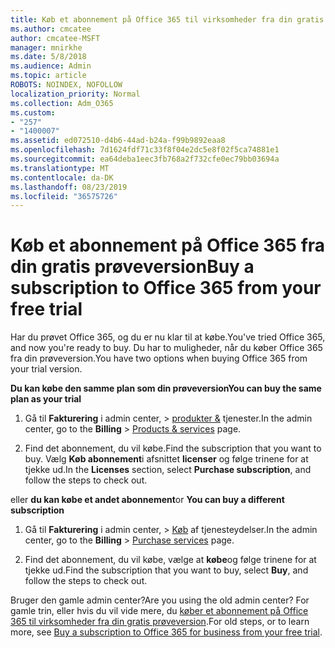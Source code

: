 ```yaml
---
title: Køb et abonnement på Office 365 til virksomheder fra din gratis prøveversion
ms.author: cmcatee
author: cmcatee-MSFT
manager: mnirkhe
ms.date: 5/8/2018
ms.audience: Admin
ms.topic: article
ROBOTS: NOINDEX, NOFOLLOW
localization_priority: Normal
ms.collection: Adm_O365
ms.custom:
- "257"
- "1400007"
ms.assetid: ed072510-d4b6-44ad-b24a-f99b9892eaa8
ms.openlocfilehash: 7d1624fdf71c33f8f04e2dc5e8f02f5ca74881e1
ms.sourcegitcommit: ea64deba1eec3fb768a2f732cfe0ec79bb03694a
ms.translationtype: MT
ms.contentlocale: da-DK
ms.lasthandoff: 08/23/2019
ms.locfileid: "36575726"
---
```

# <a name="buy-a-subscription-to-office-365-from-your-free-trial"></a><span data-ttu-id="cb064-102">Køb et abonnement på Office 365 fra din gratis prøveversion</span><span class="sxs-lookup"><span data-stu-id="cb064-102">Buy a subscription to Office 365 from your free trial</span></span>

<span data-ttu-id="cb064-103">Har du prøvet Office 365, og du er nu klar til at købe.</span><span class="sxs-lookup"><span data-stu-id="cb064-103">You've tried Office 365, and now you're ready to buy.</span></span> <span data-ttu-id="cb064-104">Du har to muligheder, når du køber Office 365 fra din prøveversion.</span><span class="sxs-lookup"><span data-stu-id="cb064-104">You have two options when buying Office 365 from your trial version.</span></span>
  
 <span data-ttu-id="cb064-105">**Du kan købe den samme plan som din prøveversion**</span><span class="sxs-lookup"><span data-stu-id="cb064-105">**You can buy the same plan as your trial**</span></span>
  
1. <span data-ttu-id="cb064-106">Gå til **Fakturering** i admin center, \> [produkter &](https://go.microsoft.com/fwlink/p/?linkid=842054) tjenester.</span><span class="sxs-lookup"><span data-stu-id="cb064-106">In the admin center, go to the **Billing** \> [Products & services](https://go.microsoft.com/fwlink/p/?linkid=842054) page.</span></span>

2. <span data-ttu-id="cb064-107">Find det abonnement, du vil købe.</span><span class="sxs-lookup"><span data-stu-id="cb064-107">Find the subscription that you want to buy.</span></span> <span data-ttu-id="cb064-108">Vælg **Køb abonnement**i afsnittet **licenser** og følge trinene for at tjekke ud.</span><span class="sxs-lookup"><span data-stu-id="cb064-108">In the **Licenses** section, select **Purchase subscription**, and follow the steps to check out.</span></span>

<span data-ttu-id="cb064-109">eller **du kan købe et andet abonnement**</span><span class="sxs-lookup"><span data-stu-id="cb064-109">or **You can buy a different subscription**</span></span>
  
1. <span data-ttu-id="cb064-110">Gå til **Fakturering** i admin center, \> [Køb](https://go.microsoft.com/fwlink/p/?linkid=868433) af tjenesteydelser.</span><span class="sxs-lookup"><span data-stu-id="cb064-110">In the admin center, go to the **Billing** \> [Purchase services](https://go.microsoft.com/fwlink/p/?linkid=868433) page.</span></span>

3. <span data-ttu-id="cb064-111">Find det abonnement, du vil købe, vælge at **købe**og følge trinene for at tjekke ud.</span><span class="sxs-lookup"><span data-stu-id="cb064-111">Find the subscription that you want to buy, select **Buy**, and follow the steps to check out.</span></span>

<span data-ttu-id="cb064-112">Bruger den gamle admin center?</span><span class="sxs-lookup"><span data-stu-id="cb064-112">Are you using the old admin center?</span></span> <span data-ttu-id="cb064-113">For gamle trin, eller hvis du vil vide mere, du [køber et abonnement på Office 365 til virksomheder fra din gratis prøveversion](https://docs.microsoft.com/office365/admin/subscriptions-and-billing/buy-a-subscription-from-your-free-trial).</span><span class="sxs-lookup"><span data-stu-id="cb064-113">For old steps, or to learn more, see [Buy a subscription to Office 365 for business from your free trial](https://docs.microsoft.com/office365/admin/subscriptions-and-billing/buy-a-subscription-from-your-free-trial).</span></span>